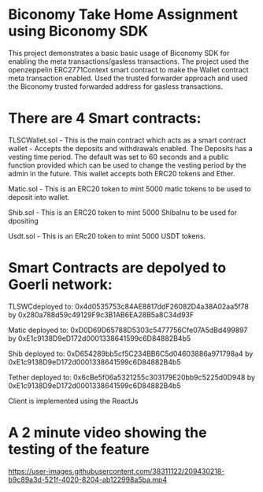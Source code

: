 # Biconomy Take Home Assignment using Biconomy SDK

This project demonstrates a basic basic usage of Biconomy SDK for enabling the meta transactions/gasless transactions.
The project used the openzeppelin ERC2771Context smart contract to make the Wallet contract meta transaction enabled.
Used the trusted forwarder approach and used the Biconomy trusted forwarded address for gasless transactions.



# There are 4 Smart contracts:

TLSCWallet.sol - This is the main contract which acts as a smart contract wallet - Accepts the deposits and withdrawals enabled.
                 The Deposits has a vesting time period. The default was set to 60 seconds and a public function provided which 
                 can be used to change the vesting period by the admin in the future. This wallet accepts both ERC20 tokens and Ether.
                 
                 
Matic.sol  -     This is an ERC20 token to mint 5000 matic tokens to be used to deposit into wallet.


Shib.sol   -     This is an ERC20 token to mint 5000 ShibaInu to be used for dpositing


Usdt.sol   -     This is an ERc20 token to mint 5000 USDT tokens.

# Smart Contracts are depolyed to Goerli network:

TLSWCdeployed to: 0x4d0535753c84AE8817ddF26082D4a38A02aa5f78 by 0x280a788d59c49129F9c3B1AB6EA28B5a8C34d93F

Matic deployed to: 0xD0D69D65788D5303c5477756Cfe07A5dBd499897 by 0xE1c9138D9eD172d0001338641599c6D84882B4b5

Shib deployed to: 0xD654289bb5cf5C234BB6C5d04603886a971798a4 by 0xE1c9138D9eD172d0001338641599c6D84882B4b5

Tether deployed to: 0x6cBe5f06a5321255c303179E20bb9c5225d0D948 by 0xE1c9138D9eD172d0001338641599c6D84882B4b5



Client is implemented using the ReactJs


# A 2 minute video showing the testing of the feature





https://user-images.githubusercontent.com/38311122/209430218-b9c89a3d-521f-4020-8204-ab122998a5ba.mp4


